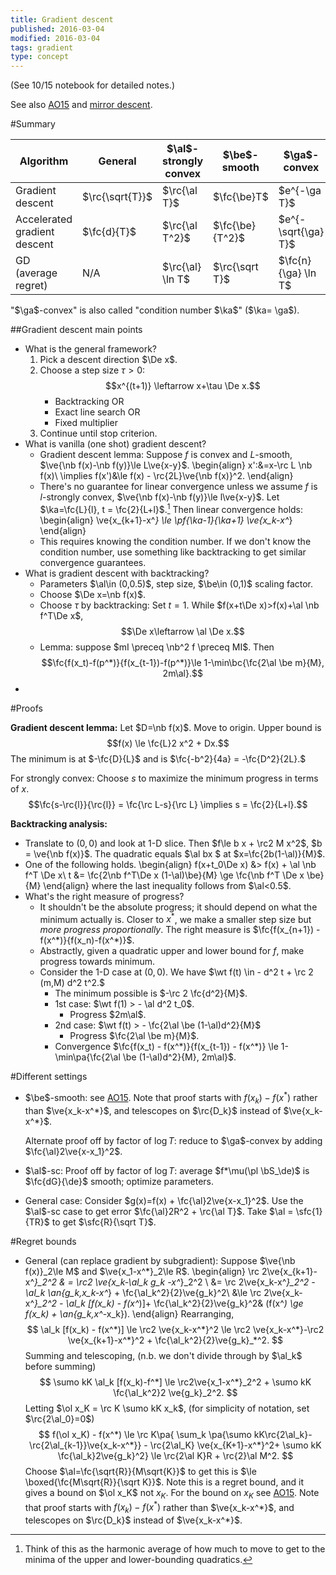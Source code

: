 ```yaml
---
title: Gradient descent
published: 2016-03-04
modified: 2016-03-04
tags: gradient
type: concept
---
```


(See 10/15 notebook for detailed notes.)

See also [AO15](AO15.html) and [mirror descent](mirror-descend.html).

#Summary

Algorithm|General|$\al$-strongly convex|$\be$-smooth|$\ga$-convex
---|---|---|---|---
Gradient descent|$\rc{\sqrt{T}}$|$\rc{\al T}$|$\fc{\be}T$|$e^{-\ga T}$
Accelerated gradient descent|$\fc{d}{T}$|$\rc{\al T^2}$|$\fc{\be}{T^2}$|$e^{-\sqrt{\ga} T}$
GD (average regret)|N/A| $\rc{\al} \ln T$ | $\rc{\sqrt T}$ | $\fc{n}{\ga} \ln T$

"$\ga$-convex" is also called "condition number $\ka$" ($\ka= \ga$).


##Gradient descent main points

* What is the general framework?
    1. Pick a descent direction $\De x$.
	2.  Choose a step size $\tau>0$:
	    $$x^{(t+1)} \leftarrow x+\tau \De x.$$
		* Backtracking OR
		* Exact line search OR
		* Fixed multiplier
    3. Continue until stop criterion.
* What is vanilla (one shot) gradient descent?
    *    Gradient descent lemma: Suppose $f$ is convex and $L$-smooth, $\ve{\nb f(x)-\nb f(y)}\le L\ve{x-y}$.
		 \begin{align}
		 x':&=x-\rc L \nb f(x)\\
		 \implies f(x')&\le f(x) - \rc{2L}\ve{\nb f(x)}^2.
		 \end{align}
	* There's no guarantee for linear convergence unless we assume $f$ is $l$-strongly convex, $\ve{\nb f(x)-\nb f(y)}\le l\ve{x-y}$. Let $\ka=\fc{L}{l}, t = \fc{2}{L+l}$.[^f1] Then linear convergence holds:
	     \begin{align}
         \ve{x_{k+1}-x^*} \le \pf{\ka-1}{\ka+1} \ve{x_k-x^*}
	     \end{align}
	* This requires knowing the condition number. If we don't know the condition number, use something like backtracking to get similar convergence guarantees.
* What is gradient descent with backtracking?
    * Parameters $\al\in (0,0.5)$, step size, $\be\in (0,1)$ scaling factor.
    * Choose $\De x=\nb f(x)$.
	*    Choose $\tau$ by backtracking:
		 Set $t=1$.
		 While $f(x+t\De x)>f(x)+\al \nb f^T\De x$,
	     $$\De x\leftarrow \al \De x.$$
	*   Lemma: suppose $mI \preceq \nb^2 f \preceq MI$. Then
	    $$\fc{f(x_t)-f(p^*)}{f(x_{t-1})-f(p^*)}\le 1-\min\bc{\fc{2\al \be m}{M}, 2m\al}.$$
* 

[^f1]: Think of this as the harmonic average of how much to move to get to the minima of the upper and lower-bounding quadratics.

#Proofs

**Gradient descent lemma:** Let $D=\nb f(x)$. Move to origin. Upper bound is
$$f(x) \le \fc{L}2 x^2 + Dx.$$
The minimum is at $-\fc{D}{L}$ and is $\fc{-b^2}{4a} = -\fc{D^2}{2L}.$

For strongly convex: Choose $s$ to maximize the minimum progress in terms of $x$.
$$\fc{s-\rc{l}}{\rc{l}} = \fc{\rc L-s}{\rc L} \implies s = \fc{2}{L+l}.$$

**Backtracking analysis:**

* Translate to $(0,0)$ and look at 1-D slice. Then $f\le b x + \rc2 M x^2$, $b = \ve{\nb f(x)}$. The quadratic equals $\al bx $ at $x=\fc{2b(1-\al)}{M}$. 
*   One of the following holds.
    \begin{align}
	f(x+t_0\De x) &> f(x) + \al \nb f^T \De x\\
	t &= \fc{2\nb f^T\De x (1-\al)\be}{M} \ge \fc{\nb f^T \De x \be}{M}
	\end{align}
	where the last inequality follows from $\al<0.5$.
*   What's the right measure of progress?
    * It shouldn't be the absolute progress; it should depend on what the minimum actually is. Closer to $x^*$, we make a smaller step size but *more progress proportionally*. The right measure is $\fc{f(x_{n+1}) - f(x^*)}{f(x_n)-f(x^*)}$.
	* Abstractly, given a quadratic upper and lower bound for $f$, make progress towards minimum.
	*   Consider the 1-D case at $(0,0)$. We have
	    $\wt f(t) \in  - d^2 t + \rc 2 (m,M) d^2 t^2.$
		* The minimum possible is $-\rc 2 \fc{d^2}{M}$.
		* 1st case: $\wt f(1) > - \al d^2 t_0$.
		    * Progress $2m\al$.
		* 2nd case: $\wt f(t) > - \fc{2\al \be (1-\al)d^2}{M}$
		    * Progress $\fc{2\al \be m}{M}$.
		* Convergence $\fc{f(x_t) - f(x^*)}{f(x_{t-1}) - f(x^*)} \le 1-\min\pa{\fc{2\al \be (1-\al)d^2}{M}, 2m\al}$.
			
#Different settings

*   $\be$-smooth: see [AO15](AO15.html). Note that proof starts with $f(x_k)-f(x^*)$ rather than $\ve{x_k-x^*}$, and telescopes on $\rc{D_k}$ instead of $\ve{x_k-x^*}$.

    Alternate proof off by factor of $\log T$: reduce to $\ga$-convex by adding $\fc{\al}2\ve{x-x_1}^2$. 
* $\al$-sc: Proof off by factor of $\log T$: average $f*\mu(\pl \bS_\de)$ is $\fc{dG}{\de}$ smooth; optimize parameters.
* General case: Consider $g(x)=f(x) + \fc{\al}2\ve{x-x_1}^2$. Use the $\al$-sc case to get error $\fc{\al}2R^2 + \rc{\al T}$. Take $\al = \sfc{1}{TR}$ to get $\sfc{R}{\sqrt T}$.

#Regret bounds

*   General (can replace gradient by subgradient): Suppose $\ve{\nb f(x)}_2\le M$ and $\ve{x_1-x^*}_2\le R$. 
	\begin{align}
    \rc 2\ve{x_{k+1}-x^*}_2^2
	& = \rc2 \ve{x_k-\al_k g_k -x^*}_2^2 \\
	&= \rc 2\ve{x_k-x^*}_2^2 - \al_k \an{g_k,x_k-x^*} + \fc{\al_k^2}{2}\ve{g_k}^2\\
	&\le \rc 2\ve{x_k-x^*}_2^2 - \al_k [f(x_k) - f(x^*)]+ \fc{\al_k^2}{2}\ve{g_k}^2& (f(x^*) \ge f(x_k) + \an{g_k,x^*-x_k}).
	\end{align}
	Rearranging,
	$$
	\al_k [f(x_k) - f(x^*)] \le \rc2 \ve{x_k-x^*}^2 \le 
	\rc2 \ve{x_k-x^*}-\rc2 \ve{x_{k+1}-x^*}^2 + \fc{\al_k^2}{2}\ve{g_k}_*^2.
	$$
	Summing and telescoping, (n.b. we don't divide through by $\al_k$ before summing)
	$$
	\sumo kK  \al_k [f(x_k)-f^*] \le \rc2\ve{x_1-x^*}_2^2 + \sumo kK \fc{\al_k^2}2 \ve{g_k}_2^2.
	$$
	Letting $\ol x_K = \rc K \sumo kK x_k$, (for simplicity of notation, set $\rc{2\al_0}=0$)
	$$
	f(\ol x_K) - f(x^*) \le \rc K\pa{
	\sum_k \pa{\sumo kK\rc{2\al_k}-\rc{2\al_{k-1}}\ve{x_k-x^*}} - \rc{2\al_K} \ve{x_{K+1}-x^*}^2+ \sumo kK \fc{\al_k}2\ve{g_k}^2}
	\le \rc{2\al K}R + \rc{2}\al M^2.
	$$
	Choose $\al=\fc{\sqrt{R}}{M\sqrt{K}}$ to get this is $\le \boxed{\fc{M\sqrt{R}}{\sqrt K}}$.
	<!--
	Letting $\ol x_K = \sumo kK \al_k x_k/\sumo kK \al_k$, 
	$$
	f(\ol x_K) - f(x^*) \le \fc{R^2+ \rc2 \sumo kK \al_k^2 M^2}{\sumo kK \al_k}.
	$$
	(By convexity, $f(\ol x_K)\le \sumo kK \al_kf(x_k)/\sumo kK \al_k$.)

	Choose $\al=\fc{R}{M\sqrt K}$ to get 
	$$
	f(\ol x_K) - f(x^*) \le \fc{RM}{\sqrt K}.
	$$
	Note if $\sum_k \al_k=\iy$ but $\al_k\to 0$, we get convergence.

	This is slow. If we want $f(x_k) - f(x^*)\le \ep$, we need $O\prc{\ep^2}$ steps.
    I'm very confused here. Isn't the above setting the $M$-smooth case, in which case you get $\rc{T}$ convergence? -->
	Note this is a regret bound, and it gives a bound on $\ol x_K$ not $x_K$. For the bound on $x_K$ see [AO15](AO15.html). Note that proof starts with $f(x_k)-f(x^*)$ rather than $\ve{x_k-x^*}$, and telescopes on $\rc{D_k}$ instead of $\ve{x_k-x^*}$.

